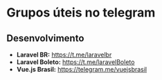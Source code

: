 # Grupos úteis no telegram

## Desenvolvimento
- **Laravel BR:** https://t.me/laravelbr
- **Laravel Boleto:** https://t.me/laravelBoleto
- **Vue.js Brasil:** https://telegram.me/vuejsbrasil

